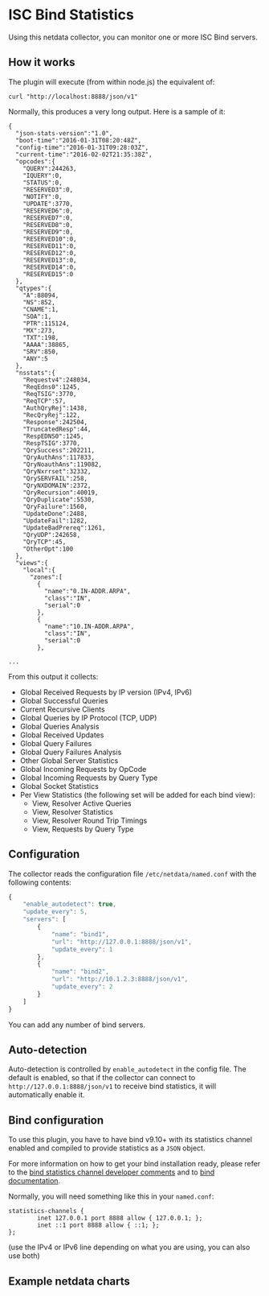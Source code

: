 # ISC Bind Statistics

Using this netdata collector, you can monitor one or more ISC Bind servers.

## How it works

The plugin will execute (from within node.js) the equivalent of:

```
curl "http://localhost:8888/json/v1"
```

Normally, this produces a very long output. Here is a sample of it:

```
{
  "json-stats-version":"1.0",
  "boot-time":"2016-01-31T08:20:48Z",
  "config-time":"2016-01-31T09:28:03Z",
  "current-time":"2016-02-02T21:35:38Z",
  "opcodes":{
    "QUERY":244263,
    "IQUERY":0,
    "STATUS":0,
    "RESERVED3":0,
    "NOTIFY":0,
    "UPDATE":3770,
    "RESERVED6":0,
    "RESERVED7":0,
    "RESERVED8":0,
    "RESERVED9":0,
    "RESERVED10":0,
    "RESERVED11":0,
    "RESERVED12":0,
    "RESERVED13":0,
    "RESERVED14":0,
    "RESERVED15":0
  },
  "qtypes":{
    "A":88094,
    "NS":852,
    "CNAME":1,
    "SOA":1,
    "PTR":115124,
    "MX":273,
    "TXT":198,
    "AAAA":38865,
    "SRV":850,
    "ANY":5
  },
  "nsstats":{
    "Requestv4":248034,
    "ReqEdns0":1245,
    "ReqTSIG":3770,
    "ReqTCP":57,
    "AuthQryRej":1438,
    "RecQryRej":122,
    "Response":242504,
    "TruncatedResp":44,
    "RespEDNS0":1245,
    "RespTSIG":3770,
    "QrySuccess":202211,
    "QryAuthAns":117833,
    "QryNoauthAns":119082,
    "QryNxrrset":32332,
    "QrySERVFAIL":258,
    "QryNXDOMAIN":2372,
    "QryRecursion":40019,
    "QryDuplicate":5530,
    "QryFailure":1560,
    "UpdateDone":2488,
    "UpdateFail":1282,
    "UpdateBadPrereq":1261,
    "QryUDP":242658,
    "QryTCP":45,
    "OtherOpt":100
  },
  "views":{
    "local":{
      "zones":[
        {
          "name":"0.IN-ADDR.ARPA",
          "class":"IN",
          "serial":0
        },
        {
          "name":"10.IN-ADDR.ARPA",
          "class":"IN",
          "serial":0
        },

...
```


From this output it collects:

- Global Received Requests by IP version (IPv4, IPv6)
- Global Successful Queries
- Current Recursive Clients
- Global Queries by IP Protocol (TCP, UDP)
- Global Queries Analysis
- Global Received Updates
- Global Query Failures
- Global Query Failures Analysis
- Other Global Server Statistics
- Global Incoming Requests by OpCode
- Global Incoming Requests by Query Type
- Global Socket Statistics
- Per View Statistics (the following set will be added for each bind view):
   - View, Resolver Active Queries
   - View, Resolver Statistics
   - View, Resolver Round Trip Timings
   - View, Requests by Query Type

## Configuration

The collector reads the configuration file `/etc/netdata/named.conf` with the following contents:

```js
{
	"enable_autodetect": true,
	"update_every": 5,
	"servers": [
		{
			"name": "bind1",
			"url": "http://127.0.0.1:8888/json/v1",
			"update_every": 1
		},
		{
			"name": "bind2",
			"url": "http://10.1.2.3:8888/json/v1",
			"update_every": 2
		}
	]
}
```

You can add any number of bind servers.

## Auto-detection

Auto-detection is controlled by `enable_autodetect` in the config file. The default is enabled, so that if the collector can connect to `http://127.0.0.1:8888/json/v1` to receive bind statistics, it will automatically enable it.

## Bind configuration

To use this plugin, you have to have bind v9.10+ with its statistics channel enabled and compiled to provide statistics as a `JSON` object.

For more information on how to get your bind installation ready, please refer to the [bind statistics channel developer comments](http://jpmens.net/2013/03/18/json-in-bind-9-s-statistics-server/) and to [bind documentation](https://ftp.isc.org/isc/bind/9.10.3/doc/arm/Bv9ARM.ch06.html#statistics).

Normally, you will need something like this in your `named.conf`:

```
statistics-channels {
        inet 127.0.0.1 port 8888 allow { 127.0.0.1; };
        inet ::1 port 8888 allow { ::1; };
};
```

(use the IPv4 or IPv6 line depending on what you are using, you can also use both)

## Example netdata charts

